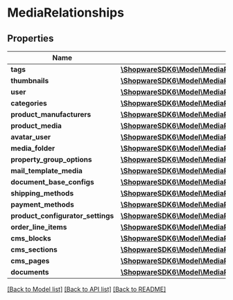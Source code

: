 # MediaRelationships

## Properties
Name | Type | Description | Notes
------------ | ------------- | ------------- | -------------
**tags** | [**\ShopwareSDK6\Model\MediaRelationshipsTags**](MediaRelationshipsTags.md) |  | [optional] 
**thumbnails** | [**\ShopwareSDK6\Model\MediaRelationshipsThumbnails**](MediaRelationshipsThumbnails.md) |  | [optional] 
**user** | [**\ShopwareSDK6\Model\MediaRelationshipsUser**](MediaRelationshipsUser.md) |  | [optional] 
**categories** | [**\ShopwareSDK6\Model\MediaRelationshipsCategories**](MediaRelationshipsCategories.md) |  | [optional] 
**product_manufacturers** | [**\ShopwareSDK6\Model\MediaRelationshipsProductManufacturers**](MediaRelationshipsProductManufacturers.md) |  | [optional] 
**product_media** | [**\ShopwareSDK6\Model\MediaRelationshipsProductMedia**](MediaRelationshipsProductMedia.md) |  | [optional] 
**avatar_user** | [**\ShopwareSDK6\Model\MediaRelationshipsAvatarUser**](MediaRelationshipsAvatarUser.md) |  | [optional] 
**media_folder** | [**\ShopwareSDK6\Model\MediaRelationshipsMediaFolder**](MediaRelationshipsMediaFolder.md) |  | [optional] 
**property_group_options** | [**\ShopwareSDK6\Model\MediaRelationshipsPropertyGroupOptions**](MediaRelationshipsPropertyGroupOptions.md) |  | [optional] 
**mail_template_media** | [**\ShopwareSDK6\Model\MediaRelationshipsMailTemplateMedia**](MediaRelationshipsMailTemplateMedia.md) |  | [optional] 
**document_base_configs** | [**\ShopwareSDK6\Model\MediaRelationshipsDocumentBaseConfigs**](MediaRelationshipsDocumentBaseConfigs.md) |  | [optional] 
**shipping_methods** | [**\ShopwareSDK6\Model\MediaRelationshipsShippingMethods**](MediaRelationshipsShippingMethods.md) |  | [optional] 
**payment_methods** | [**\ShopwareSDK6\Model\MediaRelationshipsPaymentMethods**](MediaRelationshipsPaymentMethods.md) |  | [optional] 
**product_configurator_settings** | [**\ShopwareSDK6\Model\MediaRelationshipsProductConfiguratorSettings**](MediaRelationshipsProductConfiguratorSettings.md) |  | [optional] 
**order_line_items** | [**\ShopwareSDK6\Model\MediaRelationshipsOrderLineItems**](MediaRelationshipsOrderLineItems.md) |  | [optional] 
**cms_blocks** | [**\ShopwareSDK6\Model\MediaRelationshipsCmsBlocks**](MediaRelationshipsCmsBlocks.md) |  | [optional] 
**cms_sections** | [**\ShopwareSDK6\Model\MediaRelationshipsCmsSections**](MediaRelationshipsCmsSections.md) |  | [optional] 
**cms_pages** | [**\ShopwareSDK6\Model\MediaRelationshipsCmsPages**](MediaRelationshipsCmsPages.md) |  | [optional] 
**documents** | [**\ShopwareSDK6\Model\MediaRelationshipsDocuments**](MediaRelationshipsDocuments.md) |  | [optional] 

[[Back to Model list]](../../README.md#documentation-for-models) [[Back to API list]](../../README.md#documentation-for-api-endpoints) [[Back to README]](../../README.md)

